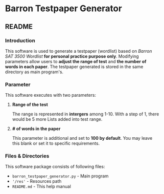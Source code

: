 # Barron Testpaper Generator

## README
### Introduction
This software is used to generate a testpaper (wordlist) based on *Barron SAT 3500 Wordlist* **for personal practice purpose only**. Modifying parameters allow users to **adjust the range of test** and **the number of words in each paper**. The testpaper generated is stored in the same directory as main program's.
### Parameter
This software executes with two parameters:
1. **Range of the test**

    The range is represented in **intergers** among 1-10. With a step of 1, there would be 5 more Lists added into test range.

2. **\# of words in the paper**

    This parameter is additional and set to **100 by default**. You may leave this blank or set it to specific requirements.

### Files & Directories
This software package consists of following files:
- `barron_testpaper_generator.py` - Main program
- `'/res'` - Resources path
- `README.md` - This help manual
